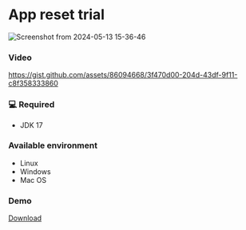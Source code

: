 # App reset trial

![Screenshot from 2024-05-13 15-36-46](https://github.com/XGilmar/JetBrains-reset-trial-app/assets/86094668/a1fd23ff-209b-4e43-8b0f-8d902f3274f6)

### Video

https://gist.github.com/assets/86094668/3f470d00-204d-43df-9f11-c8f358333860

### 💻 Required

- JDK 17

### Available environment

- Linux
- Windows
- Mac OS

### Demo

[Download](target/reset-trial-app-1.0-jar-with-dependencies.jar?raw=true)
